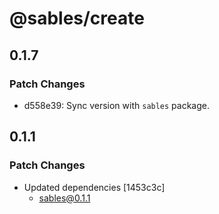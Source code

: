 # @sables/create

## 0.1.7

### Patch Changes

- d558e39: Sync version with `sables` package.

## 0.1.1

### Patch Changes

- Updated dependencies [1453c3c]
  - sables@0.1.1
